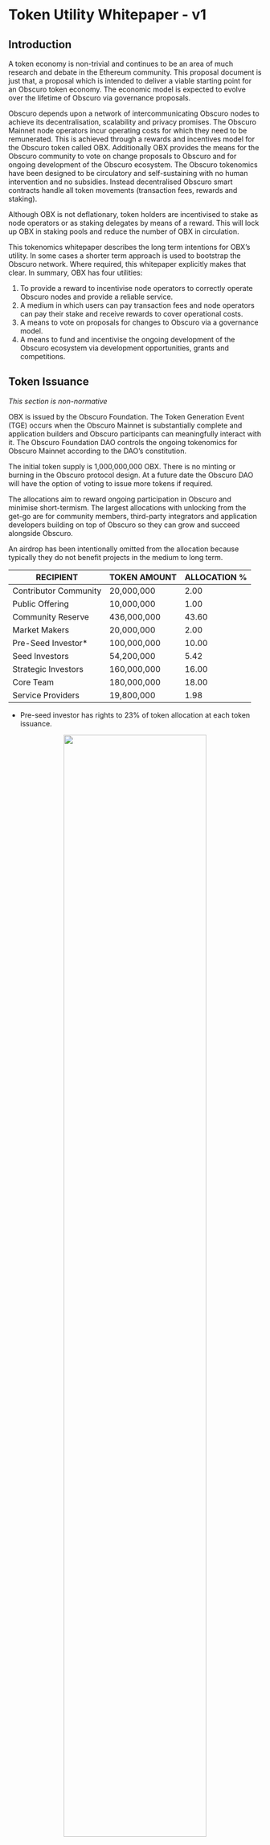 # Token Utility Whitepaper - v1

## Introduction
A token economy is non-trivial and continues to be an area of much research and debate in the Ethereum community. This proposal document is just that, a proposal which is intended to deliver a viable starting point for an Obscuro token economy. The economic model is expected to evolve over the lifetime of Obscuro via governance proposals.

Obscuro depends upon a network of intercommunicating Obscuro nodes to achieve its decentralisation, scalability and privacy promises. The Obscuro Mainnet node operators incur operating costs for which they need to be remunerated. This is achieved through a rewards and incentives model for the Obscuro token called OBX. Additionally OBX provides the means for the Obscuro community to vote on change proposals to Obscuro and for ongoing development of the Obscuro ecosystem. 
The Obscuro tokenomics have been designed to be circulatory and self-sustaining with no human intervention and no subsidies. Instead decentralised Obscuro smart contracts handle all token movements (transaction fees, rewards and staking).

Although OBX is not deflationary, token holders are incentivised to stake as node operators or as staking delegates by means of a reward. This will lock up OBX in staking pools and reduce the number of OBX in circulation. 

This tokenomics whitepaper describes the long term intentions for OBX’s utility. In some cases a shorter term approach is used to bootstrap the Obscuro network. Where required, this whitepaper explicitly makes that clear.
In summary, OBX has four utilities:

1.	To provide a reward to incentivise node operators to correctly operate Obscuro nodes and provide a reliable service.
2.	A medium in which users can pay transaction fees and node operators can pay their stake and receive rewards to cover operational costs.
3.	A means to vote on proposals for changes to Obscuro via a governance model.
4.	A means to fund and incentivise the ongoing development of the Obscuro ecosystem via development opportunities, grants and competitions.


## Token Issuance
_This section is non-normative_

OBX is issued by the Obscuro Foundation. The Token Generation Event (TGE) occurs when the Obscuro Mainnet is substantially complete and application builders and Obscuro participants can meaningfully interact with it. The Obscuro Foundation DAO controls the ongoing tokenomics for Obscuro Mainnet according to the DAO’s constitution.

The initial token supply is 1,000,000,000 OBX. There is no minting or burning in the Obscuro protocol design. At a future date the Obscuro DAO will have the option of voting to issue more tokens if required.

The allocations aim to reward ongoing participation in Obscuro and minimise short-termism. The largest allocations with unlocking from the get-go are for community members, third-party integrators and application developers building on top of Obscuro so they can grow and succeed alongside Obscuro.

An airdrop has been intentionally omitted from the allocation because typically they do not benefit projects in the medium to long term.


| RECIPIENT             | TOKEN AMOUNT   | ALLOCATION % |
|-----------------------|----------------|--------------|
| Contributor Community | 20,000,000     | 2.00         |
| Public Offering       | 10,000,000     | 1.00         |
| Community Reserve     | 436,000,000    | 43.60        |
| Market Makers         | 20,000,000     | 2.00         |
| Pre-Seed Investor*    | 100,000,000    | 10.00        |
| Seed Investors        | 54,200,000     | 5.42         |
| Strategic Investors   | 160,000,000    | 16.00        |
| Core Team             | 180,000,000    | 18.00        |
| Service Providers     | 19,800,000     | 1.98         |

* Pre-seed investor has rights to 23% of token allocation at each token issuance.

<p align="center" width="100%">
    <img width="75%" src="./assets/tokenomics-distribution-chart-v1.jpg">
</p>

### Token Staking and Delegated Staking
Nodes must stake OBX when they initially join Obscuro Mainnet as a means for the node operator to demonstrate their intention to maintain privacy, ledger integrity and not attempt to disrupt the safety of the network. The stake is intentionally set at a high value so the loss of stake is material to the operator. Locked tokens can be staked.

If a node finds a discrepancy with the rollup published on the Layer 1 network (e.g. transactions missing, transactions in the wrong order), it can post a challenge including the offending rollup to the Layer 1 network. The management contract will inspect this challenge. If successful, the Aggregator's stake will be slashed, with their entire stake split between the Obscuro Foundation DAO and the challenging node as a reward. This reward is greater than the cost of posting the challenge to incentivise prompt discovery of issues, but less than the total stake to reduce the incentive to mount an attack to win the stake.

The number of tokens required to stake will be reviewed and set by the Obscuro Foundation DAO as the Obscuro Mainnet total value locked (TVL) increases. Increasing the minimum stake as TVL increases continues to economically disincentivise would-be malicious actors from disrupting the network as the theoretical gain from a malicious event becomes more attractive. Once the bootstrapping phase is complete, the size of a node’s stake influences the probability of that node winning the lottery for the rollup submission round.

Delegated staking is also available to allow others without access to large amounts of OBX to participate in Obscuro Mainnet. Delegates are in a position to take a proportion of the reward issued to a node. Delegates are free to choose which node they contribute a stake for, this being an incentive for node operators to provide healthy nodes with good uptime, performance and reliability guarantees. This contributes to the good health of the overall Obscuro network. The Obscuro Foundation DAO monitors the Obscuro network checking for clustering of stakes and a skew towards centralisation from decentralisation in which case additional measures could be proposed to maintain an appropriate degree of decentralisation.

The diagram below summarises the different types of staking and the distribution of delegated stakes.

<p align="left" width="100%">
    <img width="75%" src="./assets/Delegated-Staking.png">
</p>

1. Nodes 1 and 2 have the minimum stake value provided by the node operator and they are participants on the Obscuro network. Node 3 does not have the minimum stake therefore it is not a member of the Obscuro network.
2. A delegated stake is provided for node 1 and node 2. Node 2 has the larger delegated stake which has influenced the probability of node 2 winning the rollup lottery.
3. Node 2 has won the rollup lottery. The reward is taken from the pool of transaction fees and shared proportionally amongst the node operator and delegates for Node 2 in line with the proportion of their staked value.

There is an occasion where tokens are slashed although this is expected to be very rare. Specifically, operators who use a hacked enclave on their node in an attempt to break the ledger’s integrity will be discovered by the protocol. Their punishment is to have their stake slashed and returned to the Community Reserve.

### Rewards and Fees
Rewards in Obscuro are an additional incentive to the stake so node operators maintain reliable and accurate nodes thereby contribute to the health of the Obscuro network. During the bootstrapping phase rewards will be limited to the nodes which will be verifying the accuracy of the signed list of transaction hashes generated. After the bootstrapping phase the rewards will be extended to include the nodes producing rollups and publishing to the Layer 1.

Rewards are paid out from a pool of OBX maintained by transaction fees paid in OBX. Because Obscuro does not link fees and rewards directly, the intention is to find a stable equilibrium between the amounts paid into the pool by end users for their transactions and the amounts paid out to nodes for their service. This equilibrium is established when the transaction fees can pay for the Layer 1 gas costs to achieve an optimal rollup submission interval. In periods when the number of transactions is high the pool will grow and the surplus will be used in periods when the number of transactions is lower in order to maintain the rollup submission interval thus providing a predictable user experience. 

## Token Allocation
_This section is non-normative_

### Public Offering and Contributor Community
The Public OFfering and Contributor Community are important for Obscuro to gain early traction in the wider community, achieve organic growth and for early contributors to be recognised for their efforts. It is gratifying and empowering for community members to be rewarded for being active contributors to a project as opposed to receiving the same treatment as people arriving with potentially no genuine enthusiasm for the project. It is also in the interest of the project to identify the value-adding community members and incentivise them to remain active and continue adding value to Obscuro over the long term.

The Contributor Community will be 2% of the total token allocation pool. Contributor Community tokens will be distributed to contributors from the Obscuro community after the launch of Obscuro Mainnet at no cost to the contributor. Contributions are defined, captured, tracked and scored using a decentralised task management tool called Dework. The Dework bounty score indicates how much of the Contributor Community pool a contributor is entitled to. Each contributor's token allocation will be a percentage of their total contributions against the entire community contribution up to the day of Obscuro Mainnet launch.

The Public Offering event and Contributor Community distribution will be conducted through a reputable third-party private offering manager so the necessary regulatory checks are completed with confidence. 


### Community Reserve
The Community Reserve exists to run and enhance the Obscuro platform and develop and evolve the Obscuro ecosystem over time.  The Obscuro Foundation DAO has oversight of how the Community Reserve is put to use. Examples include engagement with engineering talent, or protocol developers, to further develop the Obscuro platform using tokens as a form of incentive, settling of legal fees and covering other operational costs, security tests and bug bounty programs, incentivising members of the community to make meaningful contributions to Obscuro via incentive programs, grants, hackathons and competitions.

### Investors and Core Team
Providing investors and the Core Team with the opportunity to participate in the Obscuro network is an important part of their contribution to the wider Obscuro ecosystem. Token allocations to these groups encourage continued engagement, interest and contributions. Additionally, application builder engagement in Obscuro is a top priority and nurturing deep engagements with partners who can contribute to Obscuro in a very meaningful way is vital. By encouraging investors to remain actively engaged will help open doors to high quality applications within their portfolio of companies and encourage their migration to Obscuro.

### Market Makers
The Market Maker allocation provides market makers with access to tokens they require to provide liquidity for OBX exchange thereby giving end users the opportunity to acquire OBX to use the Obscuro network.

### Service Providers
Over the course of Obscuro’s lifetime there have been and will be specific expertise, talent and guidance required to make Obscuro a useful and successful platform. Companies that provide this service are allocated tokens to gain the opportunity to use the Obscuro platform.

## Token Unlocking
_This section is non-normative_

Token unlocking periods are a mixture of time-based and milestone-based outcomes. The unlocking periods have been designed to strike a balance between allowing utility in Obscuro Mainnet from the get-go and encouraging continued high-quality development and commitment to the Obscuro ecosystem over a number of years.

Tokens distributed to the Contributor Community unlock over the course of 60 months from TGE to encourage continued engagement with Obscuro and discourage early dumping.

Tokens distributed to the Public Offering fully unlock at TGE to allow participation in the Obscuro Mainnet as early as possible without applying downward pressure and making it difficult for others to make use of Obscuro. Specifically, tokens can be used by application users to pay transaction fees, for node operators to stake and for members of the community to participate in delegated staking.

Tokens distributed to the Community Reserve are unlocked on a schedule designed to provide early access to the tokens required to execute on their plans, for example, run hackathons to raise awareness of Obscuro.

Tokens distributed to Investors and the Core Team are initially locked up followed by multi-year unlocks to keep team and investor sentiment high, encourage long term focus in their investment and clearly demonstrate their commitment to the success of Obscuro.


### Token Unlocking Schedule
_This section is normative_

| RECIPIENT             | TOKEN AMOUNT   | UNLOCK AFTER    | UNLOCKED PERIOD |
|-----------------------|----------------|-----------------|-----------------|
| Contributor Community | 20,000,000     | 0 months        | 60 months       |
| Public Offering       | 10,000,000     | 0 months        | 0 months        |
| Community Reserve     | 436,000,000    | 0 months        | 60 months       |
| Market Makers         | 20,000,000     | 0 months        | 0 months        |
| Pre-Seed Investor*    | 100,000,000    | 12 months       | 36 months       |
| Seed Investors        | 54,200,000     | 6 months        | 30 months       |
| Strategic Investors   | 160,000,000    | 6 months        | 30 months       |
| Core Team             | 180,000,000    | 12 months       | 36 months       |
| Service Providers     | 19,800,000     | 12 months       | 12 months       |

The chart below shows the token unlocking schedule in graphical form:

<p align="center" width="150%">
    <img width="75%" src="./assets/unlock-chart-2.png">
</p>

## Token Value
_This section is non-normative_

Value can be thought of in many different ways and the price of OBX fulfils several requirements. First, Obscuro node operators are remunerated for their operational costs.
    
Second, Obscuro’s decentralisation depends, in part, on the ability to make it economically unviable to control the majority of nodes in the Obscuro network. This is achieved through a staking model where OBX is used.  Delegated staking provides the opportunity for members of the Obscuro community with limited capital to engage with Obscuro.
    
Third, the value early contributors bring to Obscuro to help build the momentum within the community and provide feedback on the project needs to be recognised.

## Appendix A - Contributors
Thanks to the following contributors to this document:

Polo,
Spiritanto,
Slozzzza,
Pizzzyy,
Shill_Pill,
Enforcer AI,
Yarco,
Alex B,
Alex Ye.
